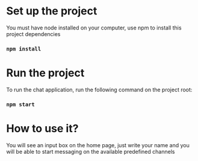 # Set up the project

You must have node installed on your computer, use npm to install this project dependencies

### `npm install`

# Run the project

To run the chat application, run the following command on the project root:

### `npm start`

# How to use it?

You will see an input box on the home page, just write your name and you will be able to start messaging on the available predefined channels